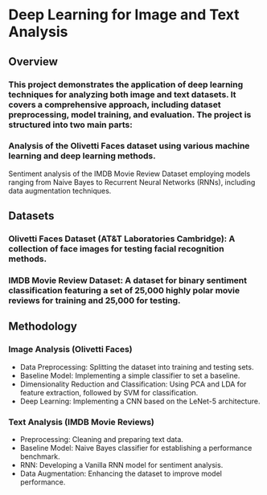 # Deep Learning for Image and Text Analysis
## Overview

### This project demonstrates the application of deep learning techniques for analyzing both image and text datasets. It covers a comprehensive approach, including dataset preprocessing, model training, and evaluation. The project is structured into two main parts:

### Analysis of the Olivetti Faces dataset using various machine learning and deep learning methods.
Sentiment analysis of the IMDB Movie Review Dataset employing models ranging from Naive Bayes to Recurrent Neural Networks (RNNs), including data augmentation techniques.

## Datasets

### Olivetti Faces Dataset (AT&T Laboratories Cambridge): A collection of face images for testing facial recognition methods.
### IMDB Movie Review Dataset: A dataset for binary sentiment classification featuring a set of 25,000 highly polar movie reviews for training and 25,000 for testing.

## Methodology

### Image Analysis (Olivetti Faces)
- Data Preprocessing: Splitting the dataset into training and testing sets.
- Baseline Model: Implementing a simple classifier to set a baseline.
- Dimensionality Reduction and Classification: Using PCA and LDA for feature extraction, followed by SVM for classification.
- Deep Learning: Implementing a CNN based on the LeNet-5 architecture.
### Text Analysis (IMDB Movie Reviews)
- Preprocessing: Cleaning and preparing text data.
- Baseline Model: Naive Bayes classifier for establishing a performance benchmark.
- RNN: Developing a Vanilla RNN model for sentiment analysis.
- Data Augmentation: Enhancing the dataset to improve model performance.
